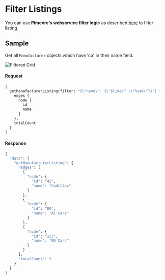# Filter Listings

You can use __Pimcore's webservice filter logic__
as described [here](https://pimcore.com/docs/pimcore/6.9/Development_Documentation/Web_Services/Query_Filters.html)
to filter listing.


## Sample
Get all `Manufacturer` objects which have 'ca' in their name field. 

![Filtered Grid](../../img/graphql/filtering.png)


#### Request
```graphql
{
  getManufacturerListing(filter: "{\"name\": {\"$like\" :\"%ca%\"}}") {
    edges {
      node {
        id
        name
      }
    },
    totalCount    
  }
}
```

#### Response
```graphql
{
  "data": {
    "getManufacturerListing": {
      "edges": [
        {
          "node": {
            "id": "45",
            "name": "Cadillac"
          }
        },
        {
          "node": {
            "id": "80",
            "name": "AC Cars"
          }
        },
        {
          "node": {
            "id": "153",
            "name": "MG Cars"
          }
        }
      ],
      "totalCount": 3
    }
  }
}
```


